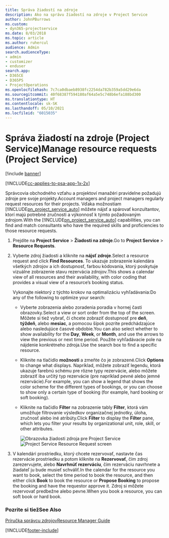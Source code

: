```yaml
---
title: Správa žiadostí na zdroje
description: Ako na správu žiadostí na zdroje v Project Service
author: JohnPBurrows
ms.custom:
- dyn365-projectservice
ms.date: 8/03/2018
ms.topic: article
ms.author: ruhercul
audience: Admin
search.audienceType:
- admin
- customizer
- enduser
search.app:
- D365CE
- D365PS
- ProjectOperations
ms.openlocfilehash: 7c7ca0dbaeb8938fc2254da782b359a5dd29e6da
ms.sourcegitcommit: 40f68387f594180af64a5e5c748b6efa188bd300
ms.translationtype: HT
ms.contentlocale: sk-SK
ms.lasthandoff: 05/10/2021
ms.locfileid: "6015035"
---
```

# <a name="manage-resource-requests-project-service"></a><span data-ttu-id="9e5f3-103">Správa žiadostí na zdroje (Project Service)</span><span class="sxs-lookup"><span data-stu-id="9e5f3-103">Manage resource requests (Project Service)</span></span>

[!include [banner](../includes/psa-now-project-operations.md)]

[!INCLUDE[cc-applies-to-psa-app-1x-2x](../includes/cc-applies-to-psa-app-1x-2x.md)]

<span data-ttu-id="9e5f3-104">Správcovia obchodného vzťahu a projektoví manažéri pravidelne požadujú zdroje pre svoje projekty.</span><span class="sxs-lookup"><span data-stu-id="9e5f3-104">Account managers and project managers regularly request resources for their projects.</span></span> <span data-ttu-id="9e5f3-105">Vďaka možnostiam [!INCLUDE[pn_project_service_auto](../includes/pn-project-service-auto.md)] môžete nájsť a spárovať konzultantov, ktorí majú potrebné zručnosti a výkonnosť k týmto požadovaným zdrojom.</span><span class="sxs-lookup"><span data-stu-id="9e5f3-105">With the [!INCLUDE[pn_project_service_auto](../includes/pn-project-service-auto.md)] capabilities, you can find and match consultants who have the required skills and proficiencies to those resource requests.</span></span>  
  
1. <span data-ttu-id="9e5f3-106">Prejdite na **Project Service** > **Žiadosti na zdroje**.</span><span class="sxs-lookup"><span data-stu-id="9e5f3-106">Go to **Project Service** > **Resource Requests**.</span></span>  
  
2. <span data-ttu-id="9e5f3-107">Vyberte zdroj žiadosti a kliknite na **nájsť zdroje**.</span><span class="sxs-lookup"><span data-stu-id="9e5f3-107">Select a resource request and click **Find Resources**.</span></span> <span data-ttu-id="9e5f3-108">To ukazuje zobrazenie kalendára všetkých zdrojov a ich dostupnosť, farbou kódovania, ktorý poskytuje vizuálne zobrazenie stavu rezervácia zdrojov.</span><span class="sxs-lookup"><span data-stu-id="9e5f3-108">This shows a calendar view of all resources and their availability, with color coding that provides a visual view of a resource’s booking status.</span></span>  
  
    <span data-ttu-id="9e5f3-109">Vykonajte niektorý z týchto krokov na optimalizáciu vyhľadávania:</span><span class="sxs-lookup"><span data-stu-id="9e5f3-109">Do any of the following to optimize your search:</span></span>  
  
   -   <span data-ttu-id="9e5f3-110">Vyberte zobrazenia alebo zoradenia poradia v hornej časti obrazovky.</span><span class="sxs-lookup"><span data-stu-id="9e5f3-110">Select a view or sort order from the top of the screen.</span></span> <span data-ttu-id="9e5f3-111">Môžete si tiež vybrať, či chcete zobraziť dostupnosť pre **deň**, **týždeň**, alebo **mesiac**, a pomocou šípok pozrite predchádzajúce alebo nasledujúce časové obdobie.</span><span class="sxs-lookup"><span data-stu-id="9e5f3-111">You can also select whether to show availability for the **Day**, **Week**, or **Month**, and use the arrows to view the previous or next time period.</span></span> <span data-ttu-id="9e5f3-112">Použite vyhľadávacie pole na nájdenie konkrétneho zdroja.</span><span class="sxs-lookup"><span data-stu-id="9e5f3-112">Use the search box to find a specific resource.</span></span>  
  
   -   <span data-ttu-id="9e5f3-113">Kliknite na tlačidlo **možnosti** a zmeňte čo je zobrazené.</span><span class="sxs-lookup"><span data-stu-id="9e5f3-113">Click **Options** to change what displays.</span></span> <span data-ttu-id="9e5f3-114">Napríklad, môžete zobraziť legendu, ktorá ukazuje farebnú schému pre rôzne typy rezervácie, alebo môžete zobraziť iba určitý typ rezervácie (pre napríklad pevné alebo jemné rezervácie).</span><span class="sxs-lookup"><span data-stu-id="9e5f3-114">For example, you can show a legend that shows the color scheme for the different types of bookings, or you can choose to show only a certain type of booking (for example, hard booking or soft booking).</span></span>  
  
   -   <span data-ttu-id="9e5f3-115">Kliknite na tlačidlo **Filter** na zobrazenie tably **Filter**, ktorá vám umožňuje filtrovanie výsledkov organizačnej jednotky, úloha, zručnosť alebo iné atribúty.</span><span class="sxs-lookup"><span data-stu-id="9e5f3-115">Click **Filter** to display the **Filter** pane, which lets you filter your results by organizational unit, role, skill, or other attributes.</span></span>  
  
       <span data-ttu-id="9e5f3-116">![Obrazovka žiadosti zdroja pre Project Service](../psa/media/project-service-resource-request-screen.png "Obrazovka žiadosti zdroja pre Project Service")</span><span class="sxs-lookup"><span data-stu-id="9e5f3-116">![Project Service Resource Request screen](../psa/media/project-service-resource-request-screen.png "Project Service Resource Request screen")</span></span>  
  
3. <span data-ttu-id="9e5f3-117">V kalendári prostriedku, ktorý chcete rezervovať, nastavte čas rezervácie prostriedku a potom kliknite na **Rezervovať**, čím zdroj zarezervujete, alebo **Navrhnúť rezerváciu**, čím rezerváciu navrhnete a žiadateľ ju bude musieť schváliť.</span><span class="sxs-lookup"><span data-stu-id="9e5f3-117">In the calendar for the resource you want to book, select the time period to book the resource, and then either click **Book** to book the resource or **Propose Booking** to propose the booking and have the requestor approve it.</span></span> <span data-ttu-id="9e5f3-118">Zdroj si môžete rezervovať predbežne alebo pevne.</span><span class="sxs-lookup"><span data-stu-id="9e5f3-118">When you book a resource, you can soft book or hard book.</span></span>  
  
### <a name="see-also"></a><span data-ttu-id="9e5f3-119">Pozrite si tiež</span><span class="sxs-lookup"><span data-stu-id="9e5f3-119">See Also</span></span>  
 [<span data-ttu-id="9e5f3-120">Príručka správcu zdrojov</span><span class="sxs-lookup"><span data-stu-id="9e5f3-120">Resource Manager Guide</span></span>](../psa/resource-manager-guide.md)


[!INCLUDE[footer-include](../includes/footer-banner.md)]